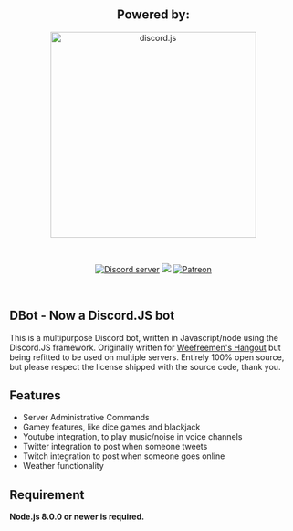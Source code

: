 <div align="center">
  <br />
  <h2>Powered by:</h2>
    <p>
        <a href="https://discord.js.org"><img src="https://discord.js.org/static/logo.svg" width="360" alt="discord.js" /></a>
    </p>
  <br />
  <p>
    <a href="https://discord.gg/M9Ub7" title="DBot Discord Server"><img src="https://discordapp.com/api/guilds/222078108977594368/embed.png" alt="Discord server" /></a>
    <a href="https://david-dm.org/DaizNaew/discordJSBot" title="dependencies status"><img src="https://david-dm.org/DaizNaew/discordJSBot/status.svg"/></a>
    <a href="https://www.patreon.com/discordjs"><img src="https://img.shields.io/badge/donate-patreon-F96854.svg" alt="Patreon" /></a>
  </p>
  <br />
</div>

## DBot - Now a Discord.JS bot
This is a multipurpose Discord bot, written in Javascript/node using the Discord.JS framework.
Originally written for [Weefreemen's Hangout](https://discord.gg/0h21N51zP3tCMMrh) but being refitted to be used on multiple servers.
Entirely 100% open source, but please respect the license shipped with the source code, thank you.

## Features
- Server Administrative Commands
- Gamey features, like dice games and blackjack
- Youtube integration, to play music/noise in voice channels
- Twitter integration to post when someone tweets
- Twitch integration to post when someone goes online
- Weather functionality

## Requirement
**Node.js 8.0.0 or newer is required.**
